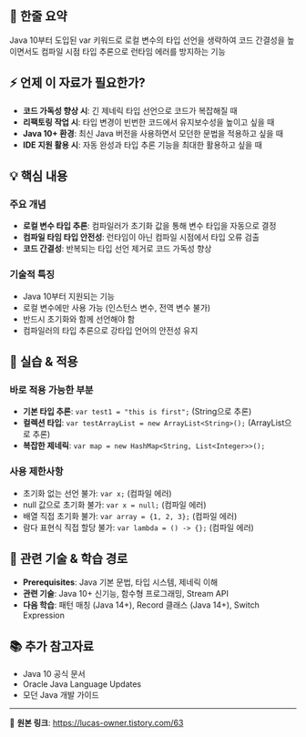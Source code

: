 ## 📝 한줄 요약

Java 10부터 도입된 var 키워드로 로컬 변수의 타입 선언을 생략하여 코드 간결성을 높이면서도 컴파일 시점 타입 추론으로 런타임 에러를 방지하는 기능

## ⚡ 언제 이 자료가 필요한가?

- **코드 가독성 향상 시**: 긴 제네릭 타입 선언으로 코드가 복잡해질 때
- **리팩토링 작업 시**: 타입 변경이 빈번한 코드에서 유지보수성을 높이고 싶을 때
- **Java 10+ 환경**: 최신 Java 버전을 사용하면서 모던한 문법을 적용하고 싶을 때
- **IDE 지원 활용 시**: 자동 완성과 타입 추론 기능을 최대한 활용하고 싶을 때

## 💡 핵심 내용

### 주요 개념

- **로컬 변수 타입 추론**: 컴파일러가 초기화 값을 통해 변수 타입을 자동으로 결정
- **컴파일 타임 타입 안전성**: 런타임이 아닌 컴파일 시점에서 타입 오류 검출
- **코드 간결성**: 반복되는 타입 선언 제거로 코드 가독성 향상

### 기술적 특징

- Java 10부터 지원되는 기능
- 로컬 변수에만 사용 가능 (인스턴스 변수, 전역 변수 불가)
- 반드시 초기화와 함께 선언해야 함
- 컴파일러의 타입 추론으로 강타입 언어의 안전성 유지

## 🔧 실습 & 적용

### 바로 적용 가능한 부분

- **기본 타입 추론**: `var test1 = "this is first";` (String으로 추론)
- **컬렉션 타입**: `var testArrayList = new ArrayList<String>();` (ArrayList<String>으로 추론)
- **복잡한 제네릭**: `var map = new HashMap<String, List<Integer>>();`

### 사용 제한사항

- 초기화 없는 선언 불가: `var x;` (컴파일 에러)
- null 값으로 초기화 불가: `var x = null;` (컴파일 에러)
- 배열 직접 초기화 불가: `var array = {1, 2, 3};` (컴파일 에러)
- 람다 표현식 직접 할당 불가: `var lambda = () -> {};` (컴파일 에러)

## 🔗 관련 기술 & 학습 경로

- **Prerequisites**: Java 기본 문법, 타입 시스템, 제네릭 이해
- **관련 기술**: Java 10+ 신기능, 함수형 프로그래밍, Stream API
- **다음 학습**: 패턴 매칭 (Java 14+), Record 클래스 (Java 14+), Switch Expression

## 📚 추가 참고자료

- Java 10 공식 문서
- Oracle Java Language Updates
- 모던 Java 개발 가이드

---

🔗 **원본 링크**: https://lucas-owner.tistory.com/63